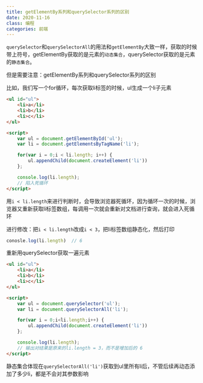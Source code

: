 ```yaml
---
title: getElementBy系列和querySelector系列的区别
date: 2020-11-16
class: 编程
categories: 前端
---
```


`querySelector`和`querySelectorAll`的用法和`getElementBy`大致一样，获取的时候带上符号，getElementBy获取的是元素的`动态集合`，querySelector获取的是元素的`静态集合`。
<!-- more -->

<red>但是需要注意：getElementBy系列和querySelector系列的区别</red>

比如，我们写一个for循环，每次获取li标签的时候，ul生成一个li子元素

```html
<ul id="ul">
    <li>a</li>
    <li>b</li>
    <li>c</li>
</ul>

<script>
    var ul = document.getElementById('ul');
    var li = document.getElementsByTagName('li');

    for(var i = 0;i < li.length; i++) {
        ul.appendChild(document.createElement('li'))
    };

    console.log(li.length);
    // 陷入死循环
</script>
```

用`i < li.length`来进行判断时，会导致浏览器死循环，因为循环一次的时候，浏览器又重新获取li标签数组，每调用一次就会重新对文档进行查询，就会进入死循环

进行修改：把`i < li.length`改成`i < 3`，把li标签数组静态化，然后打印

```js
conosle.log(li.length)  // 6
```

<red>重新用querySelector获取一遍元素</red>

```html
<ul id="ul">
    <li>a</li>
    <li>b</li>
    <li>c</li>
</ul>

<script>
    var ul = document.querySelector('ul');
    var li = document.querySelectorAll('li');

    for(var i = 0;i<li.length;i++) {
        ul.appendChild(document.createElement('li'))
    };

    console.log(li.length);
    // 输出对结果是原来的li.length = 3，而不是增加后的 6
</script>
```

静态集合体现在`querySelectorAll('li')`获取到ul里所有li后，不管后续再动态添加了多少li，都是不会对其参数影响